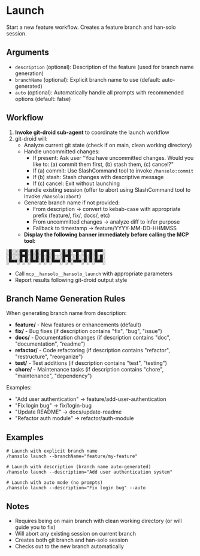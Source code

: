 # Launch

Start a new feature workflow. Creates a feature branch and han-solo session.

## Arguments

- `description` (optional): Description of the feature (used for branch name generation)
- `branchName` (optional): Explicit branch name to use (default: auto-generated)
- `auto` (optional): Automatically handle all prompts with recommended options (default: false)

## Workflow

1. **Invoke git-droid sub-agent** to coordinate the launch workflow
2. git-droid will:
   - Analyze current git state (check if on main, clean working directory)
   - Handle uncommitted changes:
     - If present: Ask user "You have uncommitted changes. Would you like to: (a) commit them first, (b) stash them, (c) cancel?"
     - If (a) commit: Use SlashCommand tool to invoke `/hansolo:commit`
     - If (b) stash: Stash changes with descriptive message
     - If (c) cancel: Exit without launching
   - Handle existing session (offer to abort using SlashCommand tool to invoke `/hansolo:abort`)
   - Generate branch name if not provided:
     - From description → convert to kebab-case with appropriate prefix (feature/, fix/, docs/, etc)
     - From uncommitted changes → analyze diff to infer purpose
     - Fallback to timestamp → feature/YYYY-MM-DD-HHMMSS
   - **Display the following banner immediately before calling the MCP tool:**

```
░█░░░█▀█░█░█░█▀█░█▀▀░█░█░▀█▀░█▀█░█▀▀░
░█░░░█▀█░█░█░█░█░█░░░█▀█░░█░░█░█░█░█░
░▀▀▀░▀░▀░▀▀▀░▀░▀░▀▀▀░▀░▀░▀▀▀░▀░▀░▀▀▀░
```

   - Call `mcp__hansolo__hansolo_launch` with appropriate parameters
   - Report results following git-droid output style

## Branch Name Generation Rules

When generating branch name from description:
- **feature/** - New features or enhancements (default)
- **fix/** - Bug fixes (if description contains "fix", "bug", "issue")
- **docs/** - Documentation changes (if description contains "doc", "documentation", "readme")
- **refactor/** - Code refactoring (if description contains "refactor", "restructure", "reorganize")
- **test/** - Test additions (if description contains "test", "testing")
- **chore/** - Maintenance tasks (if description contains "chore", "maintenance", "dependency")

Examples:
- "Add user authentication" → feature/add-user-authentication
- "Fix login bug" → fix/login-bug
- "Update README" → docs/update-readme
- "Refactor auth module" → refactor/auth-module

## Examples

```
# Launch with explicit branch name
/hansolo launch --branchName="feature/my-feature"

# Launch with description (branch name auto-generated)
/hansolo launch --description="Add user authentication system"

# Launch with auto mode (no prompts)
/hansolo launch --description="Fix login bug" --auto
```

## Notes

- Requires being on main branch with clean working directory (or will guide you to fix)
- Will abort any existing session on current branch
- Creates both git branch and han-solo session
- Checks out to the new branch automatically
